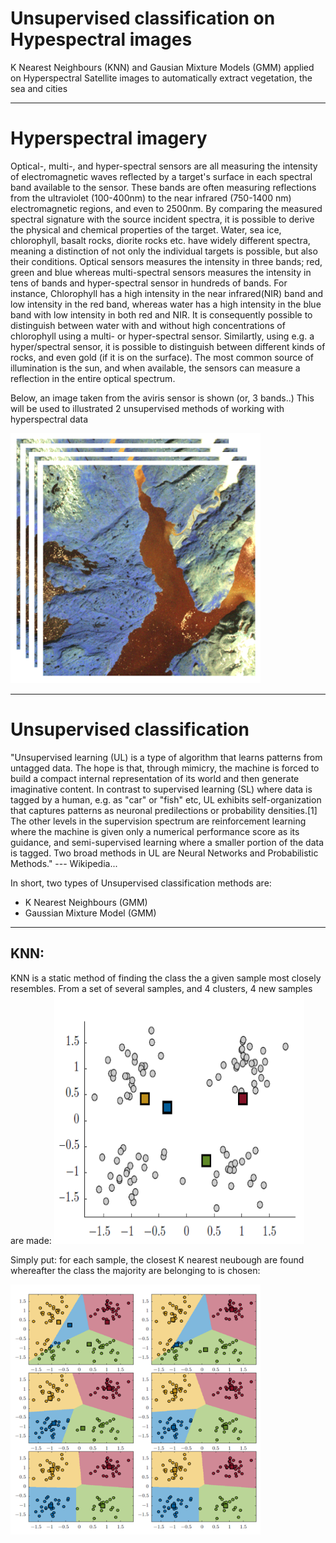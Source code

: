 
# Unsupervised classification on Hypespectral images
K Nearest Neighbours (KNN) and Gausian Mixture Models (GMM) applied on Hyperspectral Satellite images to automatically extract vegetation, the sea and cities

-----------------------------------
# Hyperspectral imagery
Optical-, multi-, and hyper-spectral sensors are all measuring the intensity of electromagnetic waves reflected by a target's surface in each spectral band available to the sensor. These bands are often measuring reflections from the ultraviolet (100-400nm) to the near infrared (750-1400 nm) electromagnetic regions, and even to 2500nm. By comparing the measured spectral signature with the source incident spectra, it is possible to derive the physical and chemical properties of the target. Water, sea ice, chlorophyll, basalt rocks, diorite rocks  etc. have widely different spectra, meaning a distinction of not only the individual targets is possible, but also their conditions. Optical sensors measures the intensity in three bands; red, green and blue whereas multi-spectral sensors measures the intensity in tens of bands and hyper-spectral sensor in hundreds of bands. For instance, Chlorophyll has a high intensity in the near infrared(NIR) band and low intensity in the red band, whereas water has a high intensity in the blue band with low intensity in both red and NIR. It is consequently possible to distinguish between water with and without high concentrations of chlorophyll using a multi- or hyper-spectral sensor. Similartly, using e.g. a hyper/spectral sensor, it is possible to distinguish between different kinds of rocks, and even gold (if it is on the surface). The most common source of illumination is the sun, and when available, the sensors can measure a reflection in the entire optical spectrum.

Below, an image taken from the aviris sensor is shown (or, 3 bands..) This will be used to illustrated 2 unsupervised methods of working with hyperspectral data

<img src="figures/hyper1.PNG" width="400" height="400">


----------------------------------
# Unsupervised classification

"Unsupervised learning (UL) is a type of algorithm that learns patterns from untagged data. The hope is that, through mimicry, the machine is forced to build a compact internal representation of its world and then generate imaginative content. In contrast to supervised learning (SL) where data is tagged by a human, e.g. as "car" or "fish" etc, UL exhibits self-organization that captures patterns as neuronal predilections or probability densities.[1] The other levels in the supervision spectrum are reinforcement learning where the machine is given only a numerical performance score as its guidance, and semi-supervised learning where a smaller portion of the data is tagged. Two broad methods in UL are Neural Networks and Probabilistic Methods." --- Wikipedia... 

In short, two types of Unsupervised classification methods are:
  * K Nearest Neighbours (GMM)
  * Gaussian Mixture Model (GMM)

-----------------------------
## KNN:
KNN is a static method of finding the class the a given sample most closely resembles. From a set of several samples, and 4 clusters, 4 new samples are made:
<img src="figures/hyper2.PNG" width="400" height="400">

Simply put: for each sample, the closest K nearest neubough are found whereafter the class the majority are belonging to is chosen:

<img src="figures/hyper3.PNG" width="400" height="400">


